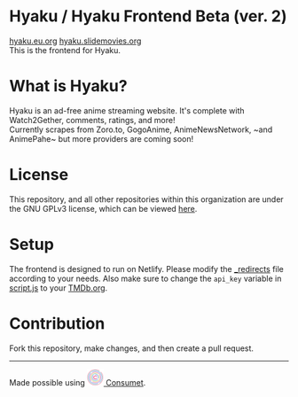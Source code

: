 # Hyaku / Hyaku Frontend Beta (ver. 2)
[hyaku.eu.org](https://hyaku.eu.org)
[hyaku.slidemovies.org](https://hyaku.slidemovies.org)<br>
This is the frontend for Hyaku.

# What is Hyaku?
Hyaku is an ad-free anime streaming website. It's complete with Watch2Gether, comments, ratings, and more!<br>
Currently scrapes from Zoro.to, GogoAnime, AnimeNewsNetwork, ~and AnimePahe~ but more providers are coming soon!

# License
This repository, and all other repositories within this organization are under the GNU GPLv3 license, which can be viewed [here](LICENSE).

# Setup
The frontend is designed to run on Netlify. Please modify the [_redirects](_redirects) file according to your needs.
Also make sure to change the `api_key` variable in [script.js](script.js) to your [TMDb.org](https://themoviedb.org/).

# Contribution
Fork this repository, make changes, and then create a pull request.

---
Made possible using [<img src="consumet.webp" width="30px"> Consumet](https://github.com/consumet).
